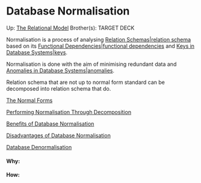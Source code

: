 # Database Normalisation

Up: [The Relational Model](the_relational_model)
Brother(s):
TARGET DECK

Normalisation is a process of analysing [Relation Schemas|relation schema](relation_schemas|relation_schema) based on its [Functional Dependencies|functional dependencies](functional_dependencies|functional_dependencies) and [Keys in Database Systems|keys](keys_in_database_systems|keys).

Normalisation is done with the aim of minimising redundant data and [Anomalies in Database Systems|anomalies](anomalies_in_database_systems|anomalies).

Relation schema that are not up to normal form standard can be decomposed into relation schema that do.

[The Normal Forms](the_normal_forms)

[Performing Normalisation Through Decomposition](performing_normalisation_through_decomposition)

[Benefits of Database Normalisation](benefits_of_database_normalisation)

[Disadvantages of Database Normalisation](disadvantages_of_database_normalisation)

[Database Denormalisation](database_denormalisation)


























#### Why:
#### How:









